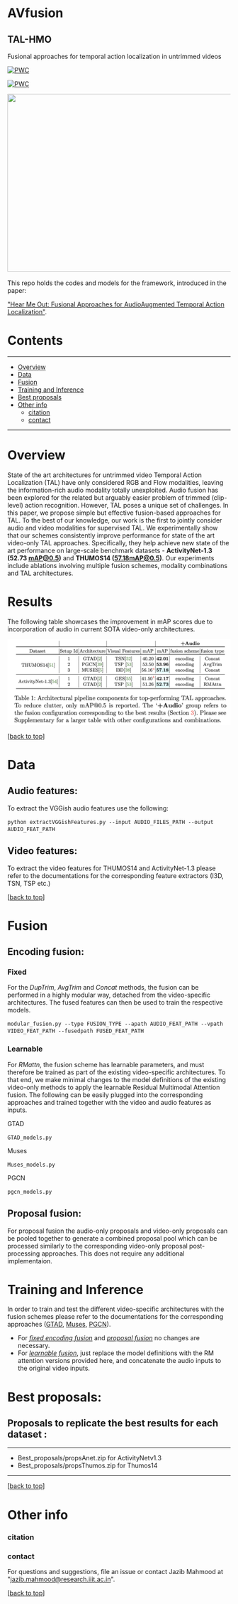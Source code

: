 # AVfusion <span id = "top"></span>

## TAL-HMO
Fusional approaches for temporal action localization in untrimmed videos

[![PWC](https://img.shields.io/endpoint.svg?url=https://paperswithcode.com/badge/hear-me-out-fusional-approaches-for-audio/temporal-action-localization-on-thumos14)](https://paperswithcode.com/sota/temporal-action-localization-on-thumos14?p=hear-me-out-fusional-approaches-for-audio)

[![PWC](https://img.shields.io/endpoint.svg?url=https://paperswithcode.com/badge/hear-me-out-fusional-approaches-for-audio/temporal-action-localization-on-activitynet)](https://paperswithcode.com/sota/temporal-action-localization-on-activitynet?p=hear-me-out-fusional-approaches-for-audio)


<p>
<img src = "./AVFusion.jpg" width = "1200" height = "400">  
<p>

This repo holds the codes and models for the  framework, introduced in the paper: 

["Hear Me Out: Fusional Approaches for AudioAugmented Temporal Action Localization"](https://arxiv.org/pdf/2106.14118v1.pdf).

# Contents
----
* [Overview](#oview)
* [Data](#data)
* [Fusion](#fuse)
* [Training and Inference](#train)
* [Best proposals](#bestprop)
* [Other info](#other)
    * [citation](#cite)
    * [contact](#contact)
----

# Overview <span id = "oview"> </span>

State  of  the  art  architectures  for  untrimmed  video  Temporal  Action  Localization (TAL)  have  only  considered  RGB  and  Flow  modalities,  leaving  the  information-rich audio  modality  totally  unexploited.   Audio  fusion  has  been  explored  for  the  related but arguably easier problem of trimmed (clip-level) action recognition.  However, TAL poses a unique set of challenges.  In this paper, we propose simple but effective fusion-based approaches for TAL. To the best of our knowledge, our work is the first to jointly consider audio and video modalities for supervised TAL. We experimentally show that our schemes consistently improve performance for state of the art video-only TAL approaches.   Specifically,  they  help  achieve  new  state  of  the  art  performance  on  large-scale benchmark datasets - **ActivityNet-1.3 (52.73 mAP@0.5)** and **THUMOS14 (57.18mAP@0.5)**. Our experiments include ablations involving multiple fusion schemes, modality combinations and TAL architectures.



# Results <span id = "results"> </span>

The following table showcases the improvement in mAP scores due to incorporation of audio in current SOTA video-only architectures.

![Results](./results.png)
 

[[back to top](#top)]


# Data<span id = "data"> </span>
 
 
 ## Audio features: 

 To extract the VGGish audio features use the following:

```
python extractVGGishFeatures.py --input AUDIO_FILES_PATH --output AUDIO_FEAT_PATH
```
## Video features:
 To extract the video features for THUMOS14 and ActivityNet-1.3 please refer to the documentations for the corresponding feature extractors (I3D, TSN, TSP etc.)

[[back to top](#top)]

# Fusion<span id = "fuse"> </span>

## Encoding fusion:

### Fixed<span id = "fixed"> </span>
   For the _DupTrim_, _AvgTrim_ and _Concat_ methods, the fusion can be performed in a highly modular way, detached from the video-specific architectures. The fused features can then be used to train the respective models.
   ```
   modular_fusion.py --type FUSION_TYPE --apath AUDIO_FEAT_PATH --vpath VIDEO_FEAT_PATH --fusedpath FUSED_FEAT_PATH
   ```

### Learnable<span id = "learnf"> </span>
   For _RMattn_, the fusion scheme has learnable parameters, and must therefore be trained as part of the existing video-specific architectures. To that end, we make minimal changes to the model definitions of the existing video-only methods to apply the learnable Residual Multimodal Attention fusion. The following can be easily plugged into the corresponding approaches and trained together with the video and audio features as inputs.

   GTAD
   
   ```
   GTAD_models.py
   
   ```
   Muses
   ```
   Muses_models.py
   ```
   PGCN
   ```
   pgcn_models.py
   ```
   
## Proposal fusion:<span id = "prop"> </span>

For proposal fusion the audio-only proposals and video-only proposals can be pooled together to generate a combined proposal pool which can be processed similarly to the corresponding video-only proposal post-processing approaches. This does not require any additional implementaion.


# Training and Inference<span id = "train"> </span>

In order to train and test the different video-specific architectures with the fusion schemes please refer to the documentations for the corresponding approaches ([GTAD](https://github.com/frostinassiky/gtad), [Muses](https://github.com/xlliu7/MUSES), [PGCN](https://github.com/Alvin-Zeng/PGCN)).
* For [_fixed encoding fusion_](#fixed) and [_proposal fusion_](#prop) no changes are necessary.
* For [_learnable fusion_](#learnf), just replace the model definitions with the RM attention versions provided here, and concatenate the audio inputs to the original video inputs.  



# Best proposals:  
## Proposals to replicate the best results for each dataset :
   ----
   * Best_proposals/propsAnet.zip for ActivityNetv1.3
   * Best_proposals/propsThumos.zip for Thumos14
   ----

[[back to top](#top)]


# Other info <span id = "other"> </span>

   ### citation<span id = "cite"> </span>
   ### contact<span id = "contact"> </span>
   For questions and suggestions, file an issue or contact Jazib Mahmood at "jazib.mahmood@research.iiit.ac.in".

[[back to top](#top)]   
   

